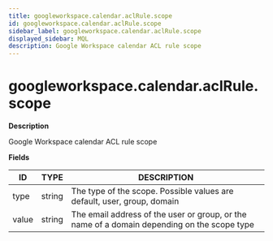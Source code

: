 ```yaml
---
title: googleworkspace.calendar.aclRule.scope
id: googleworkspace.calendar.aclRule.scope
sidebar_label: googleworkspace.calendar.aclRule.scope
displayed_sidebar: MQL
description: Google Workspace calendar ACL rule scope
---
```


# googleworkspace.calendar.aclRule.scope

**Description**

Google Workspace calendar ACL rule scope

**Fields**

| ID    | TYPE   | DESCRIPTION                                                                                 |
| ----- | ------ | ------------------------------------------------------------------------------------------- |
| type  | string | The type of the scope. Possible values are default, user, group, domain                     |
| value | string | The email address of the user or group, or the name of a domain depending on the scope type |

